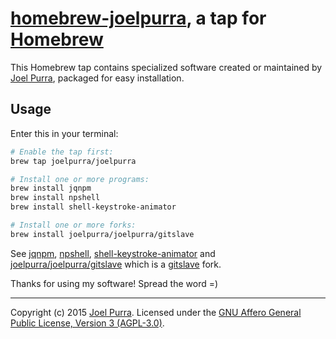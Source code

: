 # [homebrew-joelpurra](https://github.com/joelpurra/homebrew-joelpurra), a tap for [Homebrew](http://brew.sh/)

This Homebrew tap contains specialized software created or maintained by [Joel Purra](http://joelpurra.com/), packaged for easy installation.



## Usage

Enter this in your terminal:

```bash
# Enable the tap first:
brew tap joelpurra/joelpurra

# Install one or more programs:
brew install jqnpm
brew install npshell
brew install shell-keystroke-animator

# Install one or more forks:
brew install joelpurra/joelpurra/gitslave
```

See
[jqnpm](https://github.com/joelpurra/jqnpm), 
[npshell](https://github.com/joelpurra/npshell), 
[shell-keystroke-animator](https://github.com/joelpurra/shell-keystroke-animator)
and
[joelpurra/joelpurra/gitslave](https://github.com/joelpurra/gitslave) which is a [gitslave](http://gitslave.sourceforge.net/) fork.

Thanks for using my software! Spread the word =)



---

Copyright (c) 2015 [Joel Purra](http://joelpurra.com/). Licensed under the [GNU Affero General Public License, Version 3 (AGPL-3.0)](https://www.gnu.org/licenses/agpl-3.0.html).
